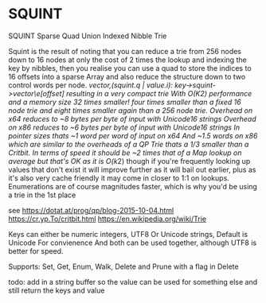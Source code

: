 # SQUINT

SQUINT Sparse Quad Union Indexed Nibble Trie

Squint is the result of noting that you can reduce a trie from 256 nodes down to 16 nodes
at only the cost of 2 times the lookup and indexing the key by nibbles, then you realise you can
use a quad to store the indices to 16 offsets into a sparse Array and also reduce the structure
down to two control words per node. *vector,(squint.q | value.i): key->squint->*vector\e[offset]
resulting in a very compact trie With O(K*2) performance and a memory size 32 times smaller!
four times smaller than a fixed 16 node trie and eight times smaller again than a 256 node trie.
Overhead on x64 reduces to ~8 bytes per byte of input with Unicode16 strings
Overhead on x86 reduces to ~6 bytes per byte of input with Unicode16 strings
In pointer sizes thats ~1 word per word of input on x64 And ~1.5 words on x86
which are similar to the overheads of a QP Trie thats a 1/3 smaller than a Critbit.
In terms of speed it should be ~2 times that of a Map lookup on average but that's OK as it is O(k*2)
though if you're frequently looking up values that don't exist it will improve further as it will bail
out earlier, plus as it's also very cache friendly it may come in closer to 1:1 on lookups.
Enumerations are of course magnitudes faster, which is why you'd be using a trie in the 1st place

see https://dotat.at/prog/qp/blog-2015-10-04.html
    https://cr.yp.To/critbit.html
    https://en.wikipedia.org/wiki/Trie

Keys can either be numeric integers, UTF8 Or Unicode strings, Default is Unicode For convienence
And both can be used together, although UTF8 is better for speed.

Supports: Set, Get, Enum, Walk, Delete and Prune with a flag in Delete

todo: add in a string buffer so the value can be used for something else and still return the keys and value

